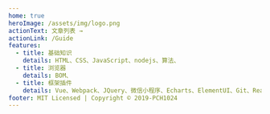```yaml
---
home: true
heroImage: /assets/img/logo.png
actionText: 文章列表 →
actionLink: /Guide
features:
  - title: 基础知识
    details: HTML、CSS、JavaScript、nodejs、算法、
  - title: 浏览器
    details: BOM、
  - title: 框架插件
    details: Vue、Webpack、JQuery、微信小程序、Echarts、ElementUI、Git、React
footer: MIT Licensed | Copyright © 2019-PCH1024
---
```

